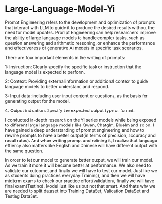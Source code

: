 # Large-Language-Model-Yi
Prompt Engineering refers to the development and optimization of prompts that interact with LLM to guide it to produce the desired results without the need for model updates. Prompt Engineering can help researchers improve the ability of large language models to handle complex tasks, such as question answering and arithmetic reasoning, or enhance the performance and effectiveness of generative AI models in specific task scenarios.

There are four important elements in the writing of prompts:

1: Instruction: Clearly specify the specific task or instruction that the language model is expected to perform.

2: Context: Providing external information or additional context to guide language models to better understand and respond.

3: Input data: including user input content or questions, as the basis for generating output for the model.

4: Output indication: Specify the expected output type or format.

I conducted in-depth research on the Yi series models while being exposed to different large language models like Qwen, Chatglm, Bluelm and so on. I have gained a deep understanding of prompt engineering and how to rewrite prompts to have a better output(in terms of precision, accuracy and recall rates). And when writing prompt and refining it, I realize that language effiency also matters like English and Chinese will have different output with the same question.

In order to let our model to generate better output, we will train our model. As we train it more it will become better at performance. We also need to validate our outcome, and finally we will have to test our model. Just like we as students doing practices everyday(Training), and then we will have midterm exams to check our practice effort(validation), finally we will have final exam(Testing). Model just like us but not that smart. And thats why we are needed to split dataset into Training DataSet, Validation DataSet and Testing DataSet.
